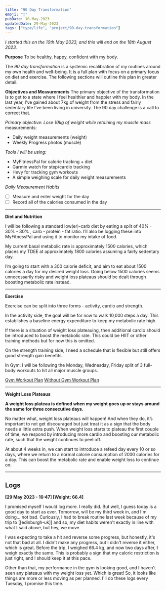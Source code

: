 ```yaml
---
title: "90 Day Transformation"
emoji: "🦾"
pubDate: 10-May-2023
updatedDate: 29-May-2023
tags: ["type/life", "project/90-day-transformation"]
---
```


_I started this on the 10th May 2023, and this will end on the 18th August 2023._

**Purpose**
To be healthy, happy, confident with my body.

The _90 day transformation_ is a systemic recalibration of my routines around my own health and well-being. It is a full plan with focus on a primary focus on diet and exercise. The following sections will outline this plan in greater detail.

**Objectives and Measurements** The primary objective of the transformation is to get to a state where I feel healthier and happier with my body. In the last year, I’ve gained about 7kg of weight from the stress and fairly sedentary life I’ve been living in university. The 90 day challenge is a call to correct that.

_Primary objective: Lose 10kg of weight while retaining my muscle mass_ measurements:

-   Daily weight measurements (weight)
-   Weekly Progress photos (muscle)

_Tools I will be using:_

-   MyFitnessPal for calorie tracking + diet
-   Garmin watch for step/cardio tracking
-   Hevy for tracking gym workouts
-   A simple weighing scale for daily weight measurements

_Daily Measurement Habits_

-   [ ] Measure and enter weight for the day
-   [ ] Record all of the calories consumed in the day

---

**Diet and Nutrition**

I will be following a standard low(er)-carb diet by eating a split of 40% - 30% - 30% , carb - protein - fat ratio. I’ll also be logging these into MyFitnessPal and using it to monitor my intake of food.

My current basal metabolic rate is approximately 1500 calories, which places my TDEE at approximately 1800 calories assuming a fairly sedentary day.

I’m going to start with a 300 calorie deficit, and aim to eat about 1500 calories a day for my desired weight loss. Going below 1500 calories seems unnecessarily risky and weight loss plateaus should be dealt through boosting metabolic rate instead.

---

**Exercise**

Exercise can be split into three forms - activity, cardio and strength.

In the activity side, the goal will be for now to walk 10,000 steps a day. This establishes a baseline energy expenditure to keep my metabolic rate high.

If there is a situation of weight loss plateauing, then additional cardio should be introduced to boost the metabolic rate. This could be HIIT or other training methods but for now this is omitted.

On the strength training side, I need a schedule that is flexible but still offers good strength gain benefits.

In Gym: I will be following the Monday, Wednesday, Friday split of 3 full-body workouts to hit all major muscle groups.

[Gym Workout Plan](https://www.setforset.com/blogs/news/full-body-workout-plan)
[Without Gym Workout Plan](https://www.youtube.com/watch?v=39ICFtMArJQ)

---

**Weight Loss Plateaus**

**A weight loss plateau is defined when my weight goes up or stays around the same for three consecutive days.**

No matter what, weight loss plateaus will happen! And when they do, it’s important to not get discouraged but just treat it as a sign that the body needs a little extra push. When weight loss starts to plateau the first couple of time, we respond by introducing more cardio and boosting our metabolic rate, such that the weight continues to peel off.

At about 4 weeks in, we can start to introduce a refeed day every 10 or so days, where we return to a normal calorie consumption of 2000 calories for a day. This can boost the metabolic rate and enable weight loss to continue on.

---

## Logs

**\[29 May 2023  - 16:47\] \[Weight: 66.4\]**

I promised myself I would log more. I really did. But well, I guess today is a good day to start as ever. Tomorrow, will be my third week in, and I'm doing... not bad. Curiously, I had to break routine last week because of my trip to [[edinburgh-uk]] and so, my diet habits weren't exactly in line with what I said above, but hey, we move.

I was expecting to take a hit and reverse some progress, but honestly, it's not that bad at all. I didn't make any progress, but I didn't reverse it either, which is great. Before the trip, I weighed 66.4 kg, and now two days after, I weigh exactly the same. This is probably a sign that my caloric restriction is just right, and I should keep it at this pace.

Other than that, my performance in the gym is looking good, and I haven't seen any plateaus with my weight loss yet. Which is great! So, it looks like things are more or less moving as per planned. I'll do these logs every Tuesday, I promise this time.